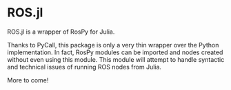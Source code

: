 ROS.jl
======

ROS.jl is a wrapper of RosPy for Julia.

Thanks to PyCall, this package is only a very thin wrapper over the Python implementation.
In fact, RosPy modules can be imported and nodes created without even using this module.
This module will attempt to handle syntactic and technical issues of running ROS nodes from Julia.

More to come!
